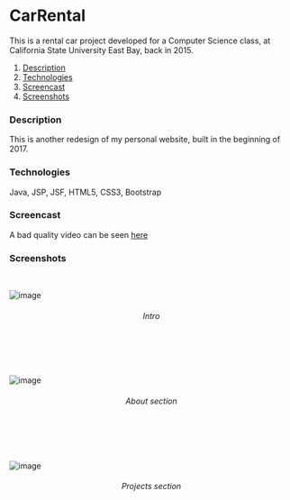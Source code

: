 # CarRental
This is a rental car project developed for a Computer Science class, at California State University East Bay, back in 2015.

1. [Description](#description)
2. [Technologies](#technologies)
3. [Screencast](#screencast)
4. [Screenshots](#screenshots)

### Description
This is another redesign of my personal website, built in the beginning of 2017. 
<br /> 

### Technologies
Java, JSP, JSF, HTML5, CSS3, Bootstrap
<br />

### Screencast
A bad quality video can be seen [here](https://drive.google.com/file/d/1l2qnrRYsvIwyQhgAVaIjXypShPUYBLfk/view?usp=sharing)
<br /> 

### Screenshots
<br /> 

![image](https://user-images.githubusercontent.com/10034981/36958830-5100efb0-201d-11e8-8a67-248c6010cf7c.png")
<h6 align="center">Intro</h6>
<br/><br/><br/>

![image](https://user-images.githubusercontent.com/10034981/36958831-511dcb62-201d-11e8-804b-3ba13809877c.png")
<h6 align="center">About section</h6>
<br/><br/><br/>

![image](https://user-images.githubusercontent.com/10034981/36958832-513ae45e-201d-11e8-8adb-993825639425.png")
<h6 align="center">Projects section</h6>
<br/><br/><br/>
